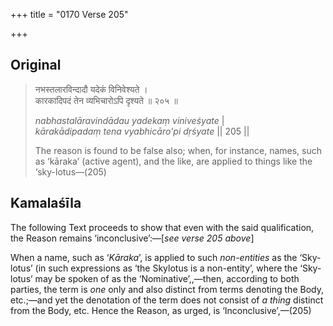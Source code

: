 +++
title = "0170 Verse 205"

+++
## Original 
>
> नभस्तलारविन्दादौ यदेकं विनिवेश्यते ।  
> कारकादिपदं तेन व्यभिचारोऽपि दृश्यते ॥ २०५ ॥ 
>
> *nabhastalāravindādau yadekaṃ viniveśyate* \|  
> *kārakādipadaṃ tena vyabhicāro'pi dṛśyate* \|\| 205 \|\| 
>
> The reason is found to be false also; when, for instance, names, such as ‘kāraka’ (active agent), and the like, are applied to things like the ‘sky-lotus—(205)



## Kamalaśīla

The following Text proceeds to show that even with the said qualification, the Reason remains ‘inconclusive’:—[*see verse 205 above*]

When a name, such as ‘*Kāraka*’, is applied to such *non-entities* as the ‘Sky-lotus’ (in such expressions as ‘the Skylotus is a non-entity’, where the ‘Sky-lotus’ may be spoken of as the ‘Nominative’,,—then, according to both parties, the term is *one* only and also distinct from terms denoting the Body, etc.;—and yet the denotation of the term does not consist of *a thing* distinct from the Body, etc. Hence the Reason, as urged, is ‘Inconclusive’,—(205)


